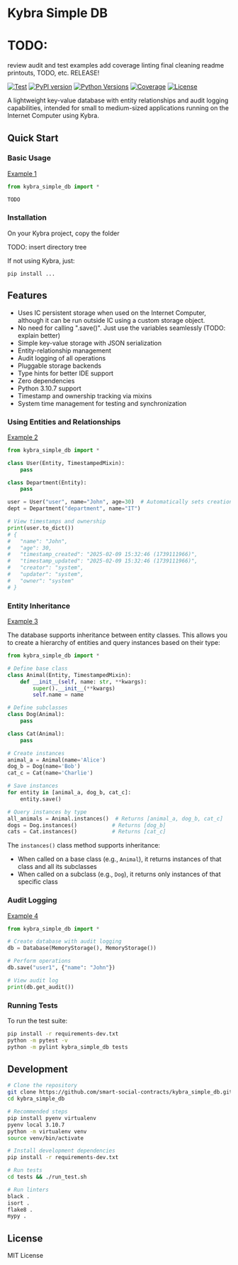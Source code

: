 # Kybra Simple DB


# TODO:
review audit and test examples
add coverage
linting
final cleaning
    readme
    printouts, TODO, etc.
RELEASE!

[![Test](https://github.com/Batou125/kybra_simple_db/actions/workflows/test.yml/badge.svg)](https://github.com/Batou125/kybra_simple_db/actions/workflows/test.yml)
[![PyPI version](https://badge.fury.io/py/kybra-simple-db.svg)](https://badge.fury.io/py/kybra-simple-db)
[![Python Versions](https://img.shields.io/pypi/pyversions/kybra-simple-db.svg)](https://pypi.org/project/kybra-simple-db/)
[![Coverage](https://codecov.io/gh/Batou125/kybra_simple_db/branch/main/graph/badge.svg)](https://codecov.io/gh/Batou125/kybra_simple_db)
[![License](https://img.shields.io/github/license/Batou125/kybra_simple_db.svg)](https://github.com/Batou125/kybra_simple_db/blob/main/LICENSE)

A lightweight key-value database with entity relationships and audit logging capabilities, intended for small to medium-sized applications running on the Internet Computer using Kybra.

## Quick Start

### Basic Usage

[Example 1](./tests/src/tests/test_1.py)

```python
from kybra_simple_db import *

TODO
```

### Installation

On your Kybra project, copy the folder

TODO: insert directory tree

If not using Kybra, just:
```
pip install ...
```

## Features

- Uses IC persistent storage when used on the Internet Computer, although it can be run outside IC using a custom storage object.
- No need for calling ".save()". Just use the variables seamlessly (TODO: explain better)
- Simple key-value storage with JSON serialization
- Entity-relationship management
- Audit logging of all operations
- Pluggable storage backends
- Type hints for better IDE support
- Zero dependencies
- Python 3.10.7 support
- Timestamp and ownership tracking via mixins
- System time management for testing and synchronization


### Using Entities and Relationships

[Example 2](./tests/src/tests/test_2.py)

```python
from kybra_simple_db import *

class User(Entity, TimestampedMixin):
    pass

class Department(Entity):
    pass

user = User("user", name="John", age=30)  # Automatically sets creation timestamp and owner
dept = Department("department", name="IT")

# View timestamps and ownership
print(user.to_dict())
# {
#   "name": "John",
#   "age": 30,
#   "timestamp_created": "2025-02-09 15:32:46 (1739111966)",
#   "timestamp_updated": "2025-02-09 15:32:46 (1739111966)",
#   "creator": "system",
#   "updater": "system",
#   "owner": "system"
# }
```

### Entity Inheritance

[Example 3](./tests/src/tests/test_3.py)

The database supports inheritance between entity classes. This allows you to create a hierarchy of entities and query instances based on their type:

```python
from kybra_simple_db import *

# Define base class
class Animal(Entity, TimestampedMixin):
    def __init__(self, name: str, **kwargs):
        super().__init__(**kwargs)
        self.name = name

# Define subclasses
class Dog(Animal):
    pass

class Cat(Animal):
    pass

# Create instances
animal_a = Animal(name='Alice')
dog_b = Dog(name='Bob')
cat_c = Cat(name='Charlie')

# Save instances
for entity in [animal_a, dog_b, cat_c]:
    entity.save()

# Query instances by type
all_animals = Animal.instances()  # Returns [animal_a, dog_b, cat_c]
dogs = Dog.instances()           # Returns [dog_b]
cats = Cat.instances()           # Returns [cat_c]
```

The `instances()` class method supports inheritance:
- When called on a base class (e.g., `Animal`), it returns instances of that class and all its subclasses
- When called on a subclass (e.g., `Dog`), it returns only instances of that specific class

### Audit Logging

[Example 4](./tests/src/tests/test_4.py)

```python
from kybra_simple_db import *

# Create database with audit logging
db = Database(MemoryStorage(), MemoryStorage())

# Perform operations
db.save("user1", {"name": "John"})

# View audit log
print(db.get_audit())
```


### Running Tests

To run the test suite:

```bash
pip install -r requirements-dev.txt
python -m pytest -v
python -m pylint kybra_simple_db tests
```


## Development

```bash
# Clone the repository
git clone https://github.com/smart-social-contracts/kybra_simple_db.git
cd kybra_simple_db

# Recommended steps
pip install pyenv virtualenv
pyenv local 3.10.7
python -m virtualenv venv
source venv/bin/activate

# Install development dependencies
pip install -r requirements-dev.txt

# Run tests
cd tests && ./run_test.sh

# Run linters
black .
isort .
flake8 .
mypy .
```

## License

MIT License